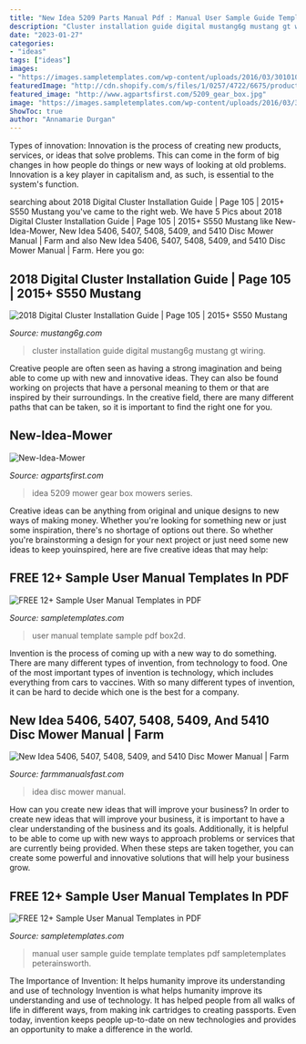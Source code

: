 ```yaml
---
title: "New Idea 5209 Parts Manual Pdf : Manual User Sample Guide Template Templates Pdf Sampletemplates Peterainsworth"
description: "Cluster installation guide digital mustang6g mustang gt wiring"
date: "2023-01-27"
categories:
- "ideas"
tags: ["ideas"]
images:
- "https://images.sampletemplates.com/wp-content/uploads/2016/03/30101026/User-Manual-Template-PDF1.jpg"
featuredImage: "http://cdn.shopify.com/s/files/1/0257/4722/6675/products/new-idea-5406-5407-5409-cover_1024x.jpg?v=1581934878"
featured_image: "http://www.agpartsfirst.com/5209_gear_box.jpg"
image: "https://images.sampletemplates.com/wp-content/uploads/2016/03/30101026/User-Manual-Template-PDF1.jpg"
ShowToc: true
author: "Annamarie Durgan"
---
```



Types of innovation:
Innovation is the process of creating new products, services, or ideas that solve problems. This can come in the form of big changes in how people do things or new ways of looking at old problems. Innovation is a key player in capitalism and, as such, is essential to the system's function.

	

		
searching about 2018 Digital Cluster Installation Guide | Page 105 | 2015+ S550 Mustang you've came to the right web. We have 5 Pics about 2018 Digital Cluster Installation Guide | Page 105 | 2015+ S550 Mustang like New-Idea-Mower, New Idea 5406, 5407, 5408, 5409, and 5410 Disc Mower Manual | Farm and also New Idea 5406, 5407, 5408, 5409, and 5410 Disc Mower Manual | Farm. Here you go:
		
    
## 2018 Digital Cluster Installation Guide | Page 105 | 2015+ S550 Mustang

<img loading=lazy src="https://www.mustang6g.com/forums/attachments/1607847076755-png.531533/" onerror="this.onerror=null;this.src='https://tse3.mm.bing.net/th?id=OIP.gyHgCdwYU7dMGkiMlCBaHQHaGF&amp;pid=15.1';" alt="2018 Digital Cluster Installation Guide | Page 105 | 2015+ S550 Mustang">

_Source: mustang6g.com_

>cluster installation guide digital mustang6g mustang gt wiring. 

	

Creative people are often seen as having a strong imagination and being able to come up with new and innovative ideas. They can also be found working on projects that have a personal meaning to them or that are inspired by their surroundings. In the creative field, there are many different paths that can be taken, so it is important to find the right one for you.

    
## New-Idea-Mower

<img loading=lazy src="http://www.agpartsfirst.com/5209_gear_box.jpg" onerror="this.onerror=null;this.src='https://tse3.mm.bing.net/th?id=OIP.YLxSIDT0bthxCgw5p7ThlAHaKU&amp;pid=15.1';" alt="New-Idea-Mower">

_Source: agpartsfirst.com_

>idea 5209 mower gear box mowers series. 

	

Creative ideas can be anything from original and unique designs to new ways of making money. Whether you're looking for something new or just some inspiration, there's no shortage of options out there. So whether you're brainstorming a design for your next project or just need some new ideas to keep youinspired, here are five creative ideas that may help: 

    
## FREE 12+ Sample User Manual Templates In PDF

<img loading=lazy src="https://images.sampletemplates.com/wp-content/uploads/2016/03/30101414/Box2D-User-Manual.jpg" onerror="this.onerror=null;this.src='https://tse1.mm.bing.net/th?id=OIP.KOkExXmV7qKsI5IGts7fmAHaHV&amp;pid=15.1';" alt="FREE 12+ Sample User Manual Templates in PDF">

_Source: sampletemplates.com_

>user manual template sample pdf box2d. 

	

Invention is the process of coming up with a new way to do something. There are many different types of invention, from technology to food. One of the most important types of invention is technology, which includes everything from cars to vaccines. With so many different types of invention, it can be hard to decide which one is the best for a company.

    
## New Idea 5406, 5407, 5408, 5409, And 5410 Disc Mower Manual | Farm

<img loading=lazy src="http://cdn.shopify.com/s/files/1/0257/4722/6675/products/new-idea-5406-5407-5409-cover_1024x.jpg?v=1581934878" onerror="this.onerror=null;this.src='https://tse1.mm.bing.net/th?id=OIP.8nJRmWqFbM9S1kZ8-uxQiQHaJn&amp;pid=15.1';" alt="New Idea 5406, 5407, 5408, 5409, and 5410 Disc Mower Manual | Farm">

_Source: farmmanualsfast.com_

>idea disc mower manual. 

	

How can you create new ideas that will improve your business?
In order to create new ideas that will improve your business, it is important to have a clear understanding of the business and its goals. Additionally, it is helpful to be able to come up with new ways to approach problems or services that are currently being provided. When these steps are taken together, you can create some powerful and innovative solutions that will help your business grow.

    
## FREE 12+ Sample User Manual Templates In PDF

<img loading=lazy src="https://images.sampletemplates.com/wp-content/uploads/2016/03/30101026/User-Manual-Template-PDF1.jpg" onerror="this.onerror=null;this.src='https://tse4.mm.bing.net/th?id=OIP.e8wPr3uTmzgIYct0TXDijgHaHV&amp;pid=15.1';" alt="FREE 12+ Sample User Manual Templates in PDF">

_Source: sampletemplates.com_

>manual user sample guide template templates pdf sampletemplates peterainsworth. 

	

The Importance of Invention: It helps humanity improve its understanding and use of technology
Invention is what helps humanity improve its understanding and use of technology. It has helped people from all walks of life in different ways, from making ink cartridges to creating passports. Even today, invention keeps people up-to-date on new technologies and provides an opportunity to make a difference in the world.

